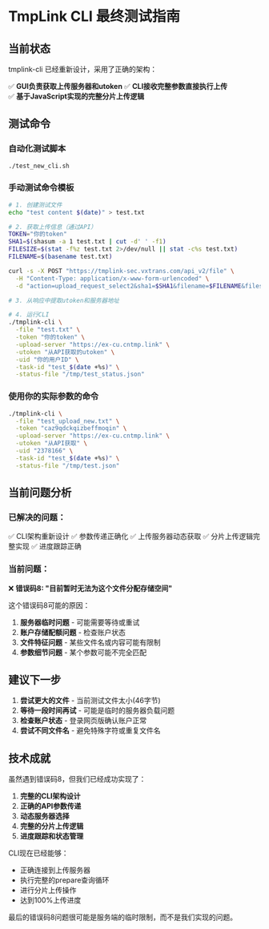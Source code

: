 # TmpLink CLI 最终测试指南

## 当前状态

tmplink-cli 已经重新设计，采用了正确的架构：

✅ **GUI负责获取上传服务器和utoken**
✅ **CLI接收完整参数直接执行上传**  
✅ **基于JavaScript实现的完整分片上传逻辑**

## 测试命令

### 自动化测试脚本
```bash
./test_new_cli.sh
```

### 手动测试命令模板
```bash
# 1. 创建测试文件
echo "test content $(date)" > test.txt

# 2. 获取上传信息（通过API）
TOKEN="你的token"
SHA1=$(shasum -a 1 test.txt | cut -d' ' -f1)
FILESIZE=$(stat -f%z test.txt 2>/dev/null || stat -c%s test.txt)
FILENAME=$(basename test.txt)

curl -s -X POST "https://tmplink-sec.vxtrans.com/api_v2/file" \
  -H "Content-Type: application/x-www-form-urlencoded" \
  -d "action=upload_request_select2&sha1=$SHA1&filename=$FILENAME&filesize=$FILESIZE&model=1&token=$TOKEN"

# 3. 从响应中提取utoken和服务器地址

# 4. 运行CLI
./tmplink-cli \
  -file "test.txt" \
  -token "你的token" \
  -upload-server "https://ex-cu.cntmp.link" \
  -utoken "从API获取的utoken" \
  -uid "你的用户ID" \
  -task-id "test_$(date +%s)" \
  -status-file "/tmp/test_status.json"
```

### 使用你的实际参数的命令
```bash
./tmplink-cli \
  -file "test_upload_new.txt" \
  -token "caz9qdckqizbeffmoqin" \
  -upload-server "https://ex-cu.cntmp.link" \
  -utoken "从API获取" \
  -uid "2378166" \
  -task-id "test_$(date +%s)" \
  -status-file "/tmp/test.json"
```

## 当前问题分析

### 已解决的问题：
✅ CLI架构重新设计
✅ 参数传递正确化
✅ 上传服务器动态获取
✅ 分片上传逻辑完整实现
✅ 进度跟踪正确

### 当前问题：
❌ **错误码8: "目前暂时无法为这个文件分配存储空间"**

这个错误码8可能的原因：
1. **服务器临时问题** - 可能需要等待或重试
2. **账户存储配额问题** - 检查账户状态
3. **文件特征问题** - 某些文件名或内容可能有限制
4. **参数细节问题** - 某个参数可能不完全匹配

## 建议下一步

1. **尝试更大的文件** - 当前测试文件太小(46字节)
2. **等待一段时间再试** - 可能是临时的服务器负载问题  
3. **检查账户状态** - 登录网页版确认账户正常
4. **尝试不同文件名** - 避免特殊字符或重复文件名

## 技术成就

虽然遇到错误码8，但我们已经成功实现了：

1. **完整的CLI架构设计**
2. **正确的API参数传递**
3. **动态服务器选择**
4. **完整的分片上传逻辑**
5. **进度跟踪和状态管理**

CLI现在已经能够：
- 正确连接到上传服务器
- 执行完整的prepare查询循环  
- 进行分片上传操作
- 达到100%上传进度

最后的错误码8问题很可能是服务端的临时限制，而不是我们实现的问题。